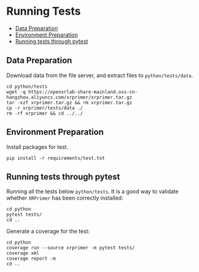 # Running Tests

- [Data Preparation](#data-preparation)
- [Environment Preparation](#environment-preparation)
- [Running tests through pytest](#running-tests-through-pytest)

## Data Preparation

Download data from the file server, and extract files to `python/tests/data`.

```
cd python/tests
wget -q https://openxrlab-share-mainland.oss-cn-hangzhou.aliyuncs.com/xrprimer/xrprimer.tar.gz
tar -xzf xrprimer.tar.gz && rm xrprimer.tar.gz
cp -r xrprimer/tests/data ./
rm -rf xrprimer && cd ../../
```

## Environment Preparation

Install packages for test.

```
pip install -r requirements/test.txt
```

## Running tests through pytest

Running all the tests below `python/tests`. It is a good way to validate whether `XRPrimer` has been correctly installed:

```
cd python
pytest tests/
cd ..
```

Generate a coverage for the test:

```
cd python
coverage run --source xrprimer -m pytest tests/
coverage xml
coverage report -m
cd ..
```
